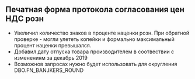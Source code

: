 ﻿## Печатная форма протокола согласования цен НДС розн

* Увеличил количество знаков в проценте наценки розн.
При обратной проверке - могли улететь копейки и формально максимальный процент наценки превышался.
* Добавил дату отпуска товара производителем в соотвествии с изменениям за декабрь 2019
* Возможнов  запросах нужно будет использовать для округления DBO.FN_BANJKERS_ROUND

